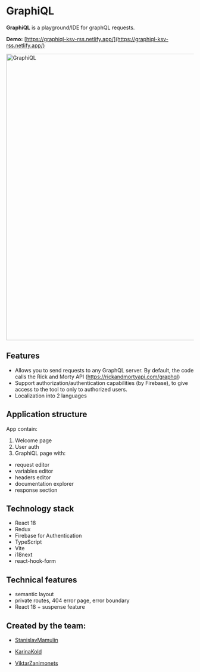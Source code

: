 #  GraphiQL

**GraphiQL** is a playground/IDE for graphQL requests.

**Demo:** [https://graphiql-ksv-rss.netlify.app/](https://graphiql-ksv-rss.netlify.app/)

<img width="768" alt="GraphiQL" src="https://github.com/StanislavMamulin/graphiql-app/assets/31639106/0b8d250d-3fc9-4759-886a-9ae6930b5e23">

## Features
- Allows you to send requests to any GraphQL server. By default, the code calls the Rick and Morty API (https://rickandmortyapi.com/graphql)
- Support authorization/authentication capabilities (by Firebase), to give access to the tool to only to authorized users.
- Localization into 2 languages

## Application structure

App contain:

1. Welcome page
2. User auth
3. GraphiQL page with:
  - request editor
  - variables editor
  - headers editor
  - documentation explorer
  - response section

## Technology stack
- React 18
- Redux
- Firebase for Authentication
- TypeScript
- Vite
- i18next
- react-hook-form


## Technical features
- semantic layout
- private routes, 404 error page, error boundary
- React 18 + suspense feature

## Created by the team:
- [StanislavMamulin](https://github.com/StanislavMamulin)

- [KarinaKold](https://github.com/KarinaKold)

- [ViktarZanimonets](https://github.com/vzanimonets)
